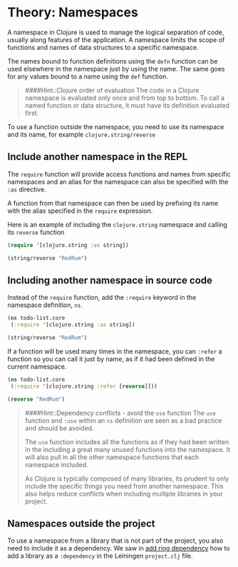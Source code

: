 # Theory: Namespaces
  A namespace in Clojure is used to manage the logical separation of code, usually along features of the application.  A namespace limits the scope of functions and names of data structures to a specific namespace.

  The names bound to function definitions using the `defn` function can be used elsewhere in the namespace just by using the name.  The same goes for any values bound to a name using the `def` function.

> ####Hint::Clojure order of evaluation
> The code in a Clojure namespace is evaluated only once and from top to bottom.  To call a named function or data structure, it must have its definition evaluated first.

  To use a function outside the namespace, you need to use its namespace and its name, for example `clojure.string/reverse`

## Include another namespace in the REPL

  The `require` function will provide access functions and names from specific namespaces and an alias for the namespace can also be specified with the `:as` directive.

  A function from that namespace can then be used by prefixing its name with the alias specified in the `require` expression.

  Here is an example of including the `clojure.string` namespace and calling its `reverse` function

```clojure
(require '[clojure.string :as string])

(string/reverse "RedRum")
```


## Including another namespace in source code

  Instead of the `require` function, add the `:require` keyword in the namespace definition, `ns`.

```clojure
(ns todo-list.core
 (:require '[clojure.string :as string])

(string/reverse "RedRum")
```

  If a function will be used many times in the namespace, you can `:refer` a function so you can call it just by name, as if it had been defined in the current namespace.

```clojure
(ns todo-list.core
 (:require '[clojure.string :refer [reverse]]))

(reverse "RedRum")
```

> ####Hint::Dependency conflicts - avoid the `use` function
> The `use` function and `:use` within an `ns` definition are seen as a bad practice and should be avoided.
>
> The `use` function includes all the functions as if they had been written in the  including a great many unused functions into the namespace.  It will also pull in all the other namespace functions that each namespace included.
>
> As Clojure is typically composed of many libraries, its prudent to only include the specific things you need from another namespace.  This also helps reduce conflicts when including multiple libraries in your project.


## Namespaces outside the project
  To use a namespace from a library that is not part of the project, you also need to include it as a dependency.  We saw in [add ring dependency](add-ring-dependency.html) how to add a library as a `:dependency` in the Leiningen `project.clj` file.
